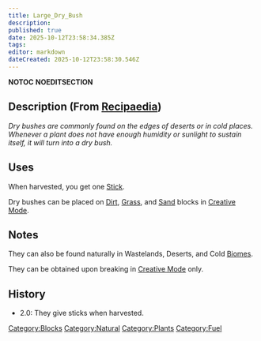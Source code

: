 ```yaml
---
title: Large_Dry_Bush
description: 
published: true
date: 2025-10-12T23:58:34.385Z
tags: 
editor: markdown
dateCreated: 2025-10-12T23:58:30.546Z
---
```


__NOTOC__ __NOEDITSECTION__

## Description (From [Recipaedia](Recipaedia "wikilink"))

*Dry bushes are commonly found on the edges of deserts or in cold
places. Whenever a plant does not have enough humidity or sunlight to
sustain itself, it will turn into a dry bush.*

## Uses

When harvested, you get one [Stick](Stick "wikilink").

Dry bushes can be placed on [Dirt](Dirt "wikilink"),
[Grass](Grass "wikilink"), and [Sand](Sand "wikilink") blocks in
[Creative Mode](Creative_Gamemode "wikilink").

## Notes

They can also be found naturally in Wastelands, Deserts, and Cold
[Biomes](Biomes "wikilink").

They can be obtained upon breaking in [Creative
Mode](Creative_Gamemode "wikilink") only.

## History

  - 2.0: They give sticks when harvested.

[Category:Blocks](Category:Blocks "wikilink")
[Category:Natural](Category:Natural "wikilink")
[Category:Plants](Category:Plants "wikilink")
[Category:Fuel](Category:Fuel "wikilink")
